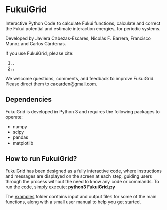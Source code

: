 # FukuiGrid

Interactive Python Code to calculate Fukui functions, calculate and correct the Fukui potential and estimate interaction energies, for periodic systems.

Developed by Javiera Cabezas-Escares, Nicolás F. Barrera, Francisco Munoz and Carlos Cárdenas.

If you use FukuiGrid, please cite:
1. .
2. .

We welcome questions, comments, and feedback to improve FukuiGrid. Please direct them to <a href="mailto:cacarden@gmail.com" style="color:blue;">cacarden@gmail.com</a>.

## Dependencies

FukuiGrid is developed in Python 3 and requires the following packages to operate:
- numpy
- scipy
- pandas
- matplotlib

## How to run FukuiGrid?
FukuiGrid has been designed as a fully interactive code, where instructions and messages are displayed on the screen at each step, guiding users through the process without the need to know any code or commands. To run the code, simply execute: **python3 FukuiGrid.py**

The [examples](https://github.com/cacarden/FukuiGrid/tree/main/examples) folder contains input and output files for some of the main functions, along with a small user manual to help you get started.
